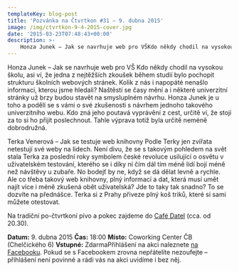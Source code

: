 ```yaml
---
templateKey: blog-post
title: 'Pozvánka na Čtvrtkon #31 – 9. dubna 2015'
image: /img/ctvrtkon-9-4-2015-cover.jpg
date: '2015-03-23T07:48:43+00:00'
description: >-
    Honza Junek – Jak se navrhuje web pro VŠKdo někdy chodil na vysokou školu, asi ví, že jedna z nejtěžších zkoušek během studií bylo pochopit strukturu školních webových stránek. Kolik z n...
---
```

Honza Junek – Jak se navrhuje web pro VŠ Kdo někdy chodil na vysokou školu, asi ví, že jedna z nejtěžších zkoušek během studií bylo pochopit strukturu školních webových stránek. Kolik z nás i napopáté nenašlo informaci, kterou jsme hledali? Naštěstí se časy mění a i některé univerzitní stránky už brzy budou stavět na smysluplném návrhu. Honza Junek je u toho a podělí se s vámi o své zkušenosti s návrhem jednoho takového univerzitního webu. Kdo zná jeho poutavá vyprávění z cest, určitě ví, že stojí za to si ho přijít poslechnout. Tahle výprava totiž byla určitě neméně dobrodružná.

Terka Venerová – Jak se testuje web knihovny Podle Terky jen zvířata netestují své weby na lidech. Není divu, že se s takovým pohledem na svět stala Terka za poslední roky symbolem české revoluce usilující o osvětu v uživatelském testování, kterého se i díky ní čím dál tím méně lidí bojí méně než návštěvy u zubaře. No bodejť by ne, když se dá dělat levně a rychle. Ale co třeba takový web knihovny, plný informací a dat, která musí umět najít více i méně zkušená obět uživatelská? Jde to taky tak snadno? To se dozvíte na přednášce. Terka si z Prahy přiveze plný koš triků, které si sami můžete otestovat.

Na tradiční po-čtvrtkoní pivo a pokec zajdeme do [Café Datel](http://www.cafedatel.cz/) (cca. od 20.30).

**Datum:** 9. dubna 2015 **Čas:** 18:00 **Místo:** Coworking Center ČB (Chelčického 6) **Vstupné:** ZdarmaPřihlášení na akci naleznete [na Facebooku](https://www.facebook.com/events/382861418565016/ "UX Čtvrtkon"). Pokud se s Facebookem zrovna nepřátelíte nezoufejte – přihlášení není povinné a rádi vás na akci uvidíme i bez něj. 